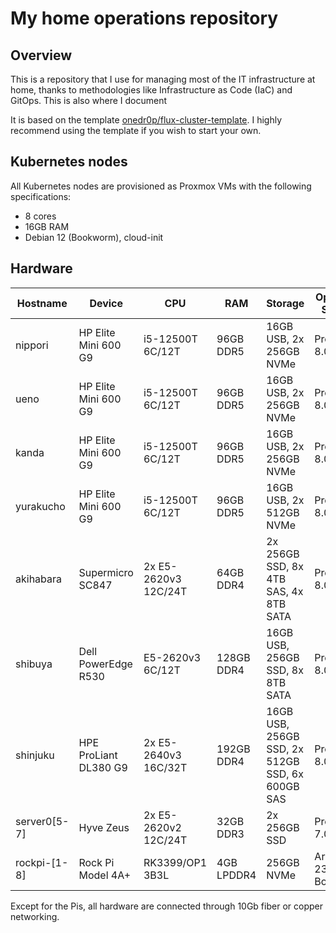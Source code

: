 # My home operations repository

## Overview

This is a repository that I use for managing most of the IT infrastructure at home, thanks to methodologies like Infrastructure as Code (IaC) and GitOps. This is also where I document 

It is based on the template [onedr0p/flux-cluster-template](https://github.com/onedr0p/flux-cluster-template). I highly recommend using the template if you wish to start your own.

## Kubernetes nodes

All Kubernetes nodes are provisioned as Proxmox VMs with the following specifications:

* 8 cores
* 16GB RAM
* Debian 12 (Bookworm), cloud-init

## Hardware

| Hostname     | Device                | CPU                  | RAM        | Storage                                         | Operating System      | Function                                                  |
|--------------|-----------------------|----------------------|------------|-------------------------------------------------|-----------------------|-----------------------------------------------------------|
| nippori      | HP Elite Mini 600 G9  | i5-12500T 6C/12T     | 96GB DDR5  | 16GB USB, 2x 256GB NVMe                         | Proxmox 8.0           | Kubernetes, Home Assistant, Jellyfin                      |
| ueno         | HP Elite Mini 600 G9  | i5-12500T 6C/12T     | 96GB DDR5  | 16GB USB, 2x 256GB NVMe                         | Proxmox 8.0           | Kubernetes                                                |
| kanda        | HP Elite Mini 600 G9  | i5-12500T 6C/12T     | 96GB DDR5  | 16GB USB, 2x 256GB NVMe                         | Proxmox 8.0           | Kubernetes, CCTV, UPS metrics                             |
| yurakucho    | HP Elite Mini 600 G9  | i5-12500T 6C/12T     | 96GB DDR5  | 16GB USB, 2x 512GB NVMe                         | Proxmox 8.0           | VMs                                                       |
| akihabara    | Supermicro SC847      | 2x E5-2620v3 12C/24T | 64GB DDR4  | 2x 256GB SSD, 8x 4TB SAS, 4x 8TB SATA           | Proxmox 8.0           | Backup (will be NAS when current NAS nears full capacity) |
| shibuya      | Dell PowerEdge R530   | E5-2620v3 6C/12T     | 128GB DDR4 | 16GB USB, 256GB SSD, 8x 8TB SATA                | Proxmox 8.0           | NAS, UPS metrics, VoIP, Pihole                            |
| shinjuku     | HPE ProLiant DL380 G9 | 2x E5-2640v3 16C/32T | 192GB DDR4 | 16GB USB, 256GB SSD, 2x 512GB SSD, 6x 600GB SAS | Proxmox 8.0           | VMs, build server, bootstrapping                          |
| server0[5-7] | Hyve Zeus             | 2x E5-2620v2 12C/24T | 32GB DDR3  | 2x 256GB SSD                                    | Proxmox 7.0           | *Retired.* ~~Kubernetes, VMs~~                          |
| rockpi-[1-8] | Rock Pi Model 4A+     | RK3399/OP1 3B3L      | 4GB LPDDR4 | 256GB NVMe                                      | Armbian 23.8 Bookworm | KVM, ~~Kubernetes~~                                       |

Except for the Pis, all hardware are connected through 10Gb fiber or copper networking.